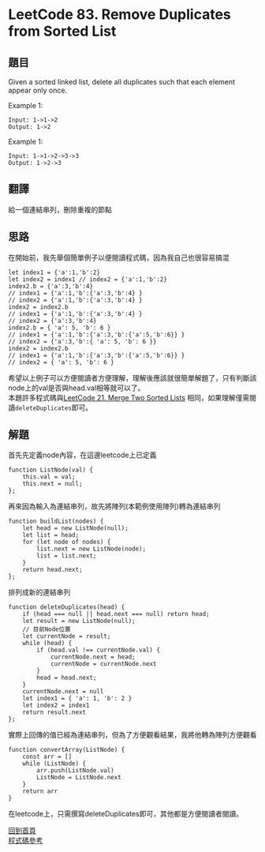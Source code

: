 # LeetCode 83. Remove Duplicates from Sorted List

## 題目

Given a sorted linked list, delete all duplicates such that each element appear only once.

Example 1:
```
Input: 1->1->2
Output: 1->2
```
Example 1:
```
Input: 1->1->2->3->3
Output: 1->2->3
```
## 翻譯
給一個連結串列，刪除重複的節點

## 思路
在開始前，我先舉個簡單例子以便閱讀程式碼，因為我自己也很容易搞混
```
let index1 = {'a':1,'b':2}
let index2 = index1 // index2 = {'a':1,'b':2}
index2.b = {'a':3,'b':4}
// index1 = {'a':1,'b':{'a':3,'b':4} }
// index2 = {'a':1,'b':{'a':3,'b':4} }
index2 = index2.b
// index1 = {'a':1,'b':{'a':3,'b':4} }
// index2 = {'a':3,'b':4}
index2.b = { 'a': 5, 'b': 6 }
// index1 = {'a':1,'b':{'a':3,'b':{'a':5,'b':6}} }
// index2 = {'a':3,'b':{ 'a': 5, 'b': 6 }}
index2 = index2.b
// index1 = {'a':1,'b':{'a':3,'b':{'a':5,'b':6}} }
// index2 = { 'a': 5, 'b': 6 }
```
希望以上例子可以方便閱讀者方便理解，理解後應該就很簡單解題了，只有判斷該node上的val是否與head.val相等就可以了。  
本題許多程式碼與[LeetCode 21. Merge Two Sorted Lists](../merge_two_sorted_lists/README.md) 相同，如果理解僅需閱讀`deleteDuplicates`即可。
## 解題
首先先定義node內容，在這邊leetcode上已定義
```
function ListNode(val) {
    this.val = val;
    this.next = null;
};
```
再來因為輸入為連結串列，故先將陣列(本範例使用陣列)轉為連結串列
```
function buildList(nodes) {
    let head = new ListNode(null);
    let list = head;
    for (let node of nodes) {
        list.next = new ListNode(node);
        list = list.next;
    }
    return head.next;
};
```
排列成新的連結串列
```
function deleteDuplicates(head) {
    if (head === null || head.next === null) return head;
    let result = new ListNode(null);
    // 目前Node位置
    let currentNode = result;
    while (head) {
        if (head.val !== currentNode.val) {
            currentNode.next = head;
            currentNode = currentNode.next
        }
        head = head.next;
    }
    currentNode.next = null
    let index1 = { 'a': 1, 'b': 2 }
    let index2 = index1
    return result.next
};
```
實際上回傳的值已經為連結串列，但為了方便觀看結果，我將他轉為陣列方便觀看
```
function convertArray(ListNode) {
    const arr = []
    while (ListNode) {
        arr.push(ListNode.val)
        ListNode = ListNode.next
    }
    return arr
}
```
在leetcode上，只需撰寫deleteDuplicates即可，其他都是方便閱讀者閱讀。

[回到首頁](../../README.md)  
[程式碼參考](scripts/index.js)